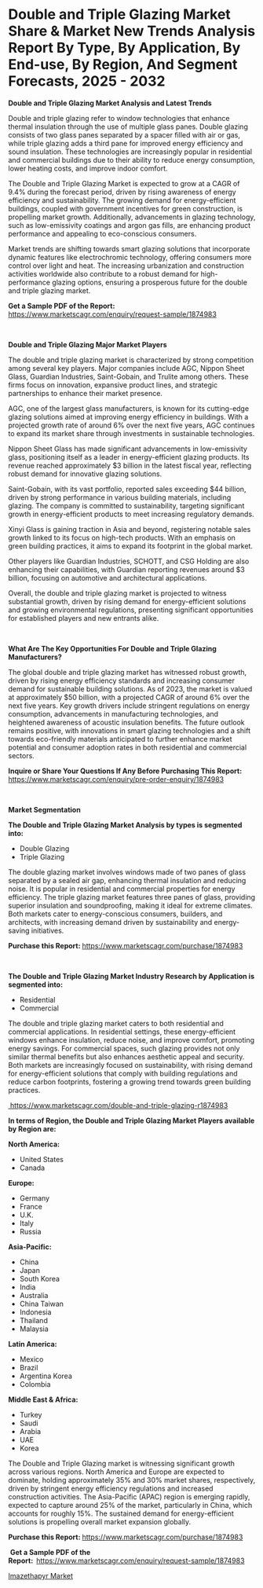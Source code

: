 <p><h1>Double and Triple Glazing Market Share & Market New Trends Analysis Report By Type, By Application, By End-use, By Region, And Segment Forecasts, 2025 - 2032</h1></p><p><strong>Double and Triple Glazing Market Analysis and Latest Trends</strong></p>
<p><p>Double and triple glazing refer to window technologies that enhance thermal insulation through the use of multiple glass panes. Double glazing consists of two glass panes separated by a spacer filled with air or gas, while triple glazing adds a third pane for improved energy efficiency and sound insulation. These technologies are increasingly popular in residential and commercial buildings due to their ability to reduce energy consumption, lower heating costs, and improve indoor comfort.</p><p>The Double and Triple Glazing Market is expected to grow at a CAGR of 9.4% during the forecast period, driven by rising awareness of energy efficiency and sustainability. The growing demand for energy-efficient buildings, coupled with government incentives for green construction, is propelling market growth. Additionally, advancements in glazing technology, such as low-emissivity coatings and argon gas fills, are enhancing product performance and appealing to eco-conscious consumers. </p><p>Market trends are shifting towards smart glazing solutions that incorporate dynamic features like electrochromic technology, offering consumers more control over light and heat. The increasing urbanization and construction activities worldwide also contribute to a robust demand for high-performance glazing options, ensuring a prosperous future for the double and triple glazing market.</p></p>
<p><strong>Get a Sample PDF of the Report:&nbsp;</strong> <a href="https://www.marketscagr.com/enquiry/request-sample/1874983?utm_campaign=3546&utm_medium=2&utm_source=Github&utm_content=ia&utm_term=02042025&utm_id=double-and-triple-glazing">https://www.marketscagr.com/enquiry/request-sample/1874983</a></p>
<p>&nbsp;</p>
<p><strong>Double and Triple Glazing Major Market Players</strong></p>
<p><p>The double and triple glazing market is characterized by strong competition among several key players. Major companies include AGC, Nippon Sheet Glass, Guardian Industries, Saint-Gobain, and Trulite among others. These firms focus on innovation, expansive product lines, and strategic partnerships to enhance their market presence.</p><p>AGC, one of the largest glass manufacturers, is known for its cutting-edge glazing solutions aimed at improving energy efficiency in buildings. With a projected growth rate of around 6% over the next five years, AGC continues to expand its market share through investments in sustainable technologies.</p><p>Nippon Sheet Glass has made significant advancements in low-emissivity glass, positioning itself as a leader in energy-efficient glazing products. Its revenue reached approximately $3 billion in the latest fiscal year, reflecting robust demand for innovative glazing solutions.</p><p>Saint-Gobain, with its vast portfolio, reported sales exceeding $44 billion, driven by strong performance in various building materials, including glazing. The company is committed to sustainability, targeting significant growth in energy-efficient products to meet increasing regulatory demands.</p><p>Xinyi Glass is gaining traction in Asia and beyond, registering notable sales growth linked to its focus on high-tech products. With an emphasis on green building practices, it aims to expand its footprint in the global market.</p><p>Other players like Guardian Industries, SCHOTT, and CSG Holding are also enhancing their capabilities, with Guardian reporting revenues around $3 billion, focusing on automotive and architectural applications.</p><p>Overall, the double and triple glazing market is projected to witness substantial growth, driven by rising demand for energy-efficient solutions and growing environmental regulations, presenting significant opportunities for established players and new entrants alike.</p></p>
<p>&nbsp;</p>
<p><strong>What Are The Key Opportunities For Double and Triple Glazing Manufacturers?</strong></p>
<p><p>The global double and triple glazing market has witnessed robust growth, driven by rising energy efficiency standards and increasing consumer demand for sustainable building solutions. As of 2023, the market is valued at approximately $50 billion, with a projected CAGR of around 6% over the next five years. Key growth drivers include stringent regulations on energy consumption, advancements in manufacturing technologies, and heightened awareness of acoustic insulation benefits. The future outlook remains positive, with innovations in smart glazing technologies and a shift towards eco-friendly materials anticipated to further enhance market potential and consumer adoption rates in both residential and commercial sectors.</p></p>
<p><strong>Inquire or Share Your Questions If Any Before Purchasing This Report:</strong> <a href="https://www.marketscagr.com/enquiry/pre-order-enquiry/1874983?utm_campaign=3546&utm_medium=2&utm_source=Github&utm_content=ia&utm_term=02042025&utm_id=double-and-triple-glazing">https://www.marketscagr.com/enquiry/pre-order-enquiry/1874983</a></p>
<p>&nbsp;</p>
<p><strong>Market Segmentation</strong></p>
<p><strong>The Double and Triple Glazing Market Analysis by types is segmented into:</strong></p>
<p><ul><li>Double Glazing</li><li>Triple Glazing</li></ul></p>
<p><p>The double glazing market involves windows made of two panes of glass separated by a sealed air gap, enhancing thermal insulation and reducing noise. It is popular in residential and commercial properties for energy efficiency. The triple glazing market features three panes of glass, providing superior insulation and soundproofing, making it ideal for extreme climates. Both markets cater to energy-conscious consumers, builders, and architects, with increasing demand driven by sustainability and energy-saving initiatives.</p></p>
<p><strong>Purchase this Report:&nbsp;</strong><a href="https://www.marketscagr.com/purchase/1874983?utm_campaign=3546&utm_medium=2&utm_source=Github&utm_content=ia&utm_term=02042025&utm_id=double-and-triple-glazing">https://www.marketscagr.com/purchase/1874983</a></p>
<p>&nbsp;</p>
<p><strong>The Double and Triple Glazing Market Industry Research by Application is segmented into:</strong></p>
<p><ul><li>Residential</li><li>Commercial</li></ul></p>
<p><p>The double and triple glazing market caters to both residential and commercial applications. In residential settings, these energy-efficient windows enhance insulation, reduce noise, and improve comfort, promoting energy savings. For commercial spaces, such glazing provides not only similar thermal benefits but also enhances aesthetic appeal and security. Both markets are increasingly focused on sustainability, with rising demand for energy-efficient solutions that comply with building regulations and reduce carbon footprints, fostering a growing trend towards green building practices.</p></p>
<p><a href="https://www.marketscagr.com/double-and-triple-glazing-r1874983?utm_campaign=3546&utm_medium=2&utm_source=Github&utm_content=ia&utm_term=02042025&utm_id=double-and-triple-glazing">&nbsp;https://www.marketscagr.com/double-and-triple-glazing-r1874983</a></p>
<p><strong>In terms of Region, the Double and Triple Glazing Market Players available by Region are:</strong></p>
<p>
    <p> <strong> North America: </strong>
        <ul>
            <li>United States</li>
            <li>Canada</li>
        </ul>
        </p> 
    <p> <strong> Europe: </strong>
        <ul>
            <li>Germany</li>
            <li>France</li>
            <li>U.K.</li>
            <li>Italy</li>
            <li>Russia</li>
        </ul>
        </p> 
    <p> <strong> Asia-Pacific: </strong>
        <ul>
            <li>China</li>
            <li>Japan</li>
            <li>South Korea</li>
            <li>India</li>
            <li>Australia</li>
            <li>China Taiwan</li>
            <li>Indonesia</li>
            <li>Thailand</li>
            <li>Malaysia</li>
        </ul>
        </p> 
    <p> <strong> Latin America: </strong>
        <ul>
            <li>Mexico</li>
            <li>Brazil</li>
            <li>Argentina Korea</li>
            <li>Colombia</li>
        </ul>
        </p> 
    <p> <strong> Middle East & Africa: </strong>
        <ul>
            <li>Turkey</li>
            <li>Saudi</li>
            <li>Arabia</li>
            <li>UAE</li>
            <li>Korea</li>
        </ul>
    </p>
    </p>
<p><p>The Double and Triple Glazing market is witnessing significant growth across various regions. North America and Europe are expected to dominate, holding approximately 35% and 30% market shares, respectively, driven by stringent energy efficiency regulations and increased construction activities. The Asia-Pacific (APAC) region is emerging rapidly, expected to capture around 25% of the market, particularly in China, which accounts for roughly 15%. The sustained demand for energy-efficient solutions is propelling overall market expansion globally.</p></p>
<p><strong>Purchase this Report: </strong><a href="https://www.marketscagr.com/purchase/1874983?utm_campaign=3546&utm_medium=2&utm_source=Github&utm_content=ia&utm_term=02042025&utm_id=double-and-triple-glazing">https://www.marketscagr.com/purchase/1874983</a></p>
<p>&nbsp;<strong>Get a Sample PDF of the Report:&nbsp;&nbsp;</strong><a href="https://www.marketscagr.com/enquiry/request-sample/1874983?utm_campaign=3546&utm_medium=2&utm_source=Github&utm_content=ia&utm_term=02042025&utm_id=double-and-triple-glazing">https://www.marketscagr.com/enquiry/request-sample/1874983</a></p>
<p><strong></strong></p>
<p><p><a href="https://github.com/sanokdagada01/Market-Research-Report-List-1/blob/main/imazethapyr-market.md?utm_campaign=3546&utm_medium=2&utm_source=Github&utm_content=ia&utm_term=02042025&utm_id=double-and-triple-glazing">Imazethapyr Market</a></p></p>